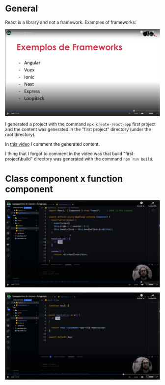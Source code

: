 # General

React is a library and not a framework. Examples of frameworks:

![examples of frameworks](images/examples-of-frameworks.png)

I generated a project with the command `npx create-react-app` first project and the content was generated in the "first project" directory (under the root directory).

In [this video](https://youtu.be/QN-DKvbE94Y) I comment the generated content.

I thing that I forgot to comment in the video was that build "first-project\build" directory was generated with the command `npm run build`.



# Class component x function component

![class component](images/class-component.png)

![funciton component](images/function-component.png)